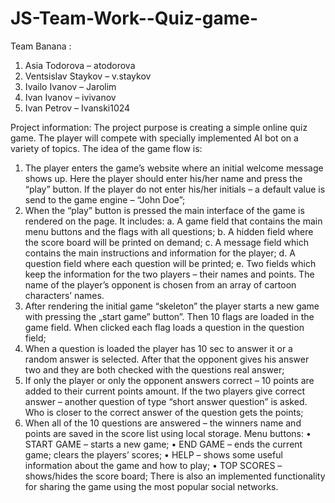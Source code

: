 JS-Team-Work--Quiz-game-
========================
Team Banana :
1.  Asia Todorova – atodorova
2.	Ventsislav Staykov – v.staykov
3.	Ivailo Ivanov – Jarolim
4.	Ivan Ivanov – ivivanov
5.	Ivan Petrov – Ivanski1024

Project information: 
The project purpose is creating a simple online quiz game. The player will compete with specially implemented AI bot on a variety of topics. The idea of the game flow is:
1.	The player enters the game’s website where an initial welcome message shows up. Here the player should enter his/her name and press the “play” button. If the player do not enter his/her initials – a default value is send to the game engine – “John Doe”;
2.	When the “play” button is pressed the main interface of the game is rendered on the page. It includes:
a.	A game field that contains the main menu buttons and the flags with all questions;
b.	A hidden field where the score board will be printed on demand;
c.	A message field which contains the main instructions and information for the player;
d.	A question field where each question will be printed;
e.	Two fields which keep the information for the two players – their names and points. The name of the player’s opponent is chosen from an array of cartoon characters’ names.
3.	After rendering the initial game “skeleton” the player starts a new game with pressing the „start game” button”. Then 10 flags are loaded in the game field. When clicked each flag loads a question in the question field;
4.	When a question is loaded the player has 10 sec to answer it or a random answer is selected. After that the opponent gives his answer two and they are both checked with the questions real answer;
5.	 If only the player or only the opponent answers correct – 10 points are added to their current points amount. If the two players give correct answer – another question of type “short answer question” is asked. Who is closer to the correct answer of the question gets the points;
6.	When all of the 10 questions are answered – the winners name and points are saved in the score list using local storage.
Menu buttons:
•	START GAME – starts a new game; 
•	END GAME – ends the current game; clears the players’ scores;
•	HELP – shows some useful information about the game and how to play;
•	TOP SCORES – shows/hides the score board;
There is also an implemented functionality for sharing the game using the most popular social networks.
